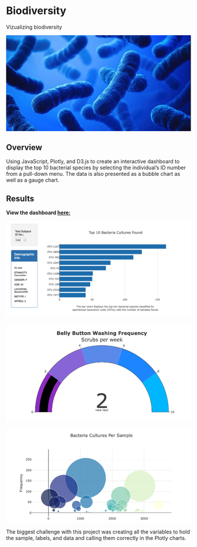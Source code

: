 # Biodiversity 
Vizualizing biodiversity

![header](static/images/bacteria2.png)

## Overview 

Using JavaScript, Plotly, and D3.js to create an interactive dashboard to display the top 10 bacterial species by selecting the individual’s ID number from a pull-down menu.  The data is also presented as a bubble chart as well as a gauge chart.   


## Results

**View the dashboard [here:](https://halesoysters.github.io/halesoysters.1.github.io/)**

![header](static/images/bar.png) 

![header](static/images/guage.png) 

![header](static/images/bubble.png)
 

The biggest challenge with this project was creating all the variables to hold the sample, labels, and data and calling them correctly in the Plotly charts.  
